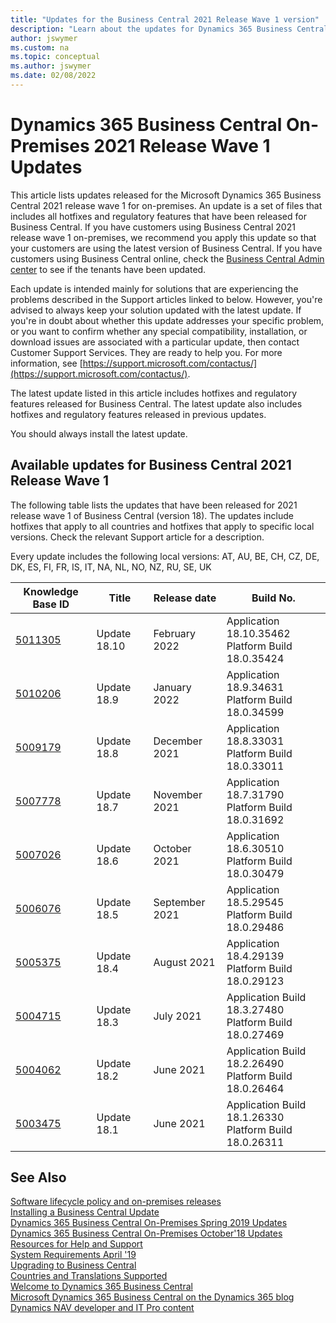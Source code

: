 ```yaml
---
title: "Updates for the Business Central 2021 Release Wave 1 version"
description: "Learn about the updates for Dynamics 365 Business Central 2021 Release Wave 1 on-premises deployments."
author: jswymer
ms.custom: na
ms.topic: conceptual
ms.author: jswymer
ms.date: 02/08/2022
---
```


# Dynamics 365 Business Central On-Premises 2021 Release Wave 1 Updates

This article lists updates released for the Microsoft Dynamics 365 Business Central 2021 release wave 1 for on-premises. An update is a set of files that includes all hotfixes and regulatory features that have been released for Business Central. If you have customers using Business Central 2021 release wave 1 on-premises, we recommend you apply this update so that your customers are using the latest version of Business Central. If you have customers using Business Central online, check the [Business Central Admin center](../administration/tenant-admin-center.md) to see if the tenants have been updated.  

Each update is intended mainly for solutions that are experiencing the problems described in the Support articles linked to below. However, you're advised to always keep your solution updated with the latest update. If you're in doubt about whether this update addresses your specific problem, or you want to confirm whether any special compatibility, installation, or download issues are associated with a particular update, then contact Customer Support Services. They are ready to help you. For more information, see [https://support.microsoft.com/contactus/](https://support.microsoft.com/contactus/).

The latest update listed in this article includes hotfixes and regulatory features released for Business Central. The latest update also includes hotfixes and regulatory features released in previous updates.  

You should always install the latest update.

## Available updates for Business Central 2021 Release Wave 1

The following table lists the updates that have been released for 2021 release wave 1 of Business Central (version 18). The updates include hotfixes that apply to all countries and hotfixes that apply to specific local versions. Check the relevant Support article for a description.

Every update includes the following local versions: AT, AU, BE, CH, CZ, DE, DK, ES, FI, FR, IS, IT, NA, NL, NO, NZ, RU, SE, UK

|Knowledge Base ID                                           |Title                |Release date  |Build No. |
|------------------------------------------------------------|---------------------|--------------|----------|
|[5011305](https://support.microsoft.com/help/5011305)|Update 18.10 |February 2022|Application 18.10.35462</br>Platform Build 18.0.35424|
|[5010206](https://support.microsoft.com/help/5010206)|Update 18.9 |January 2022|Application 18.9.34631</br>Platform Build 18.0.34599|
|[5009179](https://support.microsoft.com/help/5009179)|Update 18.8 |December 2021|Application 18.8.33031</br>Platform Build 18.0.33011|
|[5007778](https://support.microsoft.com/help/5007778)|Update 18.7 |November 2021|Application 18.7.31790</br>Platform Build 18.0.31692|
|[5007026](https://support.microsoft.com/help/5007026)|Update 18.6 |October 2021|Application 18.6.30510</br>Platform Build 18.0.30479|
|[5006076](https://support.microsoft.com/help/5006076)|Update 18.5 |September 2021|Application 18.5.29545</br>Platform Build 18.0.29486|
|[5005375](https://support.microsoft.com/help/5005375)|Update 18.4 |August 2021|Application 18.4.29139</br>Platform Build 18.0.29123|
|[5004715](https://support.microsoft.com/help/5004715)|Update 18.3 |July 2021|Application Build 18.3.27480</br>Platform Build 18.0.27469|
|[5004062](https://support.microsoft.com/help/5004062)|Update 18.2 |June 2021|Application Build 18.2.26490</br>Platform Build 18.0.26464|
|[5003475](https://support.microsoft.com/help/5003475)|Update 18.1 |June 2021|Application Build 18.1.26330</br>Platform Build 18.0.26311|

## See Also

[Software lifecycle policy and on-premises releases](../terms/lifecycle-policy-on-premises.md)  
[Installing a Business Central Update](../upgrade/upgrading-cumulative-update-v15.md)  
[Dynamics 365 Business Central On-Premises Spring 2019 Updates](update-versions-14.md)  
[Dynamics 365 Business Central On-Premises October'18 Updates](update-versions-13.md)  
[Resources for Help and Support](../help-and-support.md)  
[System Requirements April '19](system-requirement-business-central.md)  
[Upgrading to Business Central](../upgrade/upgrading-to-business-central.md)  
[Countries and Translations Supported](../compliance/apptest-countries-and-translations.md)  
[Welcome to Dynamics 365 Business Central](/dynamics365/business-central/index)  
[Microsoft Dynamics 365 Business Central on the Dynamics 365 blog](https://cloudblogs.microsoft.com/dynamics365/it/product/business-central/)  
[Dynamics NAV developer and IT Pro content](/dynamics-nav/index)